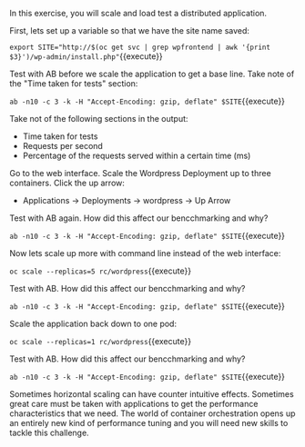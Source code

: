 In this exercise, you will scale and load test a distributed application.

First, lets set up a variable so that we have the site name saved:

``export SITE="http://$(oc get svc | grep wpfrontend | awk '{print $3}')/wp-admin/install.php"``{{execute}}

Test with AB before we scale the application to get a base line. Take note of the "Time taken for tests" section:

``ab -n10 -c 3 -k -H "Accept-Encoding: gzip, deflate" $SITE``{{execute}}


Take not of the following sections in the output:

- Time taken for tests
- Requests per second
- Percentage of the requests served within a certain time (ms)


Go to the web interface. Scale the Wordpress Deployment up to three containers. Click the up arrow:

- Applications -> Deployments -> wordpress -> Up Arrow


Test with AB again. How did this affect our bencchmarking and why?

``ab -n10 -c 3 -k -H "Accept-Encoding: gzip, deflate" $SITE``{{execute}}


Now lets scale up more with command line instead of the web interface:

``oc scale --replicas=5 rc/wordpress``{{execute}}


Test with AB. How did this affect our bencchmarking and why?

``ab -n10 -c 3 -k -H "Accept-Encoding: gzip, deflate" $SITE``{{execute}}


Scale the application back down to one pod:

``oc scale --replicas=1 rc/wordpress``{{execute}}

Test with AB. How did this affect our bencchmarking and why?

``ab -n10 -c 3 -k -H "Accept-Encoding: gzip, deflate" $SITE``{{execute}}


Sometimes horizontal scaling can have counter intuitive effects. Sometimes great care must be taken with applications to get the performance characteristics that we need. The world of container orchestration opens up an entirely new kind of performance tuning and you will need new skills to tackle this challenge.
